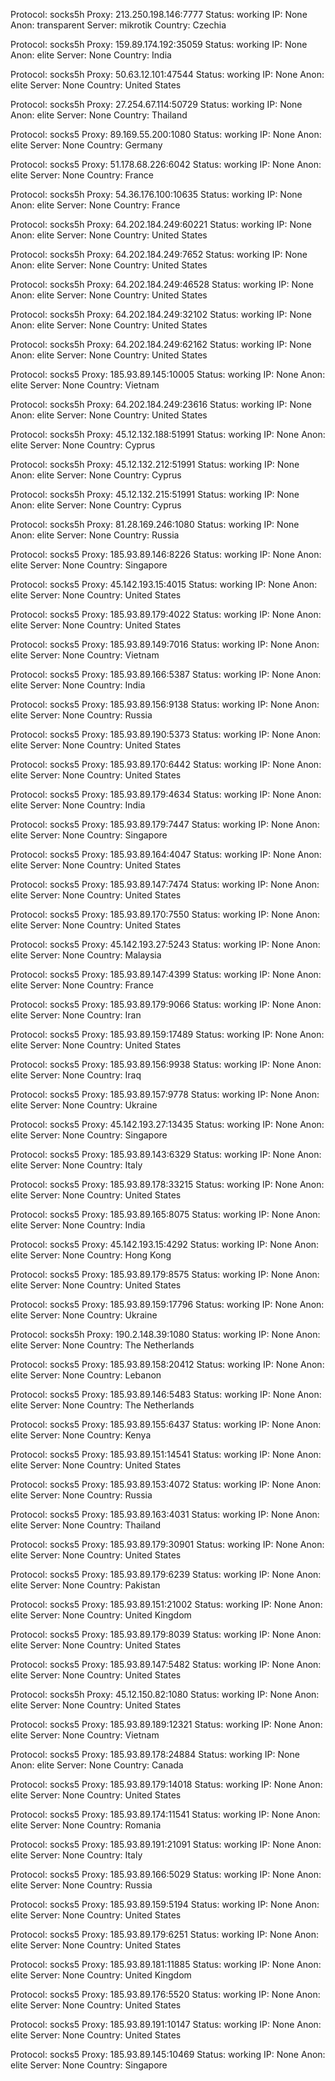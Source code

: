 Protocol: socks5h
Proxy: 213.250.198.146:7777
Status: working
IP: None
Anon: transparent
Server: mikrotik
Country: Czechia

Protocol: socks5h
Proxy: 159.89.174.192:35059
Status: working
IP: None
Anon: elite
Server: None
Country: India

Protocol: socks5h
Proxy: 50.63.12.101:47544
Status: working
IP: None
Anon: elite
Server: None
Country: United States

Protocol: socks5h
Proxy: 27.254.67.114:50729
Status: working
IP: None
Anon: elite
Server: None
Country: Thailand

Protocol: socks5
Proxy: 89.169.55.200:1080
Status: working
IP: None
Anon: elite
Server: None
Country: Germany

Protocol: socks5
Proxy: 51.178.68.226:6042
Status: working
IP: None
Anon: elite
Server: None
Country: France

Protocol: socks5h
Proxy: 54.36.176.100:10635
Status: working
IP: None
Anon: elite
Server: None
Country: France

Protocol: socks5h
Proxy: 64.202.184.249:60221
Status: working
IP: None
Anon: elite
Server: None
Country: United States

Protocol: socks5h
Proxy: 64.202.184.249:7652
Status: working
IP: None
Anon: elite
Server: None
Country: United States

Protocol: socks5h
Proxy: 64.202.184.249:46528
Status: working
IP: None
Anon: elite
Server: None
Country: United States

Protocol: socks5h
Proxy: 64.202.184.249:32102
Status: working
IP: None
Anon: elite
Server: None
Country: United States

Protocol: socks5h
Proxy: 64.202.184.249:62162
Status: working
IP: None
Anon: elite
Server: None
Country: United States

Protocol: socks5
Proxy: 185.93.89.145:10005
Status: working
IP: None
Anon: elite
Server: None
Country: Vietnam

Protocol: socks5h
Proxy: 64.202.184.249:23616
Status: working
IP: None
Anon: elite
Server: None
Country: United States

Protocol: socks5h
Proxy: 45.12.132.188:51991
Status: working
IP: None
Anon: elite
Server: None
Country: Cyprus

Protocol: socks5h
Proxy: 45.12.132.212:51991
Status: working
IP: None
Anon: elite
Server: None
Country: Cyprus

Protocol: socks5h
Proxy: 45.12.132.215:51991
Status: working
IP: None
Anon: elite
Server: None
Country: Cyprus

Protocol: socks5h
Proxy: 81.28.169.246:1080
Status: working
IP: None
Anon: elite
Server: None
Country: Russia

Protocol: socks5
Proxy: 185.93.89.146:8226
Status: working
IP: None
Anon: elite
Server: None
Country: Singapore

Protocol: socks5
Proxy: 45.142.193.15:4015
Status: working
IP: None
Anon: elite
Server: None
Country: United States

Protocol: socks5
Proxy: 185.93.89.179:4022
Status: working
IP: None
Anon: elite
Server: None
Country: United States

Protocol: socks5
Proxy: 185.93.89.149:7016
Status: working
IP: None
Anon: elite
Server: None
Country: Vietnam

Protocol: socks5
Proxy: 185.93.89.166:5387
Status: working
IP: None
Anon: elite
Server: None
Country: India

Protocol: socks5
Proxy: 185.93.89.156:9138
Status: working
IP: None
Anon: elite
Server: None
Country: Russia

Protocol: socks5
Proxy: 185.93.89.190:5373
Status: working
IP: None
Anon: elite
Server: None
Country: United States

Protocol: socks5
Proxy: 185.93.89.170:6442
Status: working
IP: None
Anon: elite
Server: None
Country: United States

Protocol: socks5
Proxy: 185.93.89.179:4634
Status: working
IP: None
Anon: elite
Server: None
Country: India

Protocol: socks5
Proxy: 185.93.89.179:7447
Status: working
IP: None
Anon: elite
Server: None
Country: Singapore

Protocol: socks5
Proxy: 185.93.89.164:4047
Status: working
IP: None
Anon: elite
Server: None
Country: United States

Protocol: socks5
Proxy: 185.93.89.147:7474
Status: working
IP: None
Anon: elite
Server: None
Country: United States

Protocol: socks5
Proxy: 185.93.89.170:7550
Status: working
IP: None
Anon: elite
Server: None
Country: United States

Protocol: socks5
Proxy: 45.142.193.27:5243
Status: working
IP: None
Anon: elite
Server: None
Country: Malaysia

Protocol: socks5
Proxy: 185.93.89.147:4399
Status: working
IP: None
Anon: elite
Server: None
Country: France

Protocol: socks5
Proxy: 185.93.89.179:9066
Status: working
IP: None
Anon: elite
Server: None
Country: Iran

Protocol: socks5
Proxy: 185.93.89.159:17489
Status: working
IP: None
Anon: elite
Server: None
Country: United States

Protocol: socks5
Proxy: 185.93.89.156:9938
Status: working
IP: None
Anon: elite
Server: None
Country: Iraq

Protocol: socks5
Proxy: 185.93.89.157:9778
Status: working
IP: None
Anon: elite
Server: None
Country: Ukraine

Protocol: socks5
Proxy: 45.142.193.27:13435
Status: working
IP: None
Anon: elite
Server: None
Country: Singapore

Protocol: socks5
Proxy: 185.93.89.143:6329
Status: working
IP: None
Anon: elite
Server: None
Country: Italy

Protocol: socks5
Proxy: 185.93.89.178:33215
Status: working
IP: None
Anon: elite
Server: None
Country: United States

Protocol: socks5
Proxy: 185.93.89.165:8075
Status: working
IP: None
Anon: elite
Server: None
Country: India

Protocol: socks5
Proxy: 45.142.193.15:4292
Status: working
IP: None
Anon: elite
Server: None
Country: Hong Kong

Protocol: socks5
Proxy: 185.93.89.179:8575
Status: working
IP: None
Anon: elite
Server: None
Country: United States

Protocol: socks5
Proxy: 185.93.89.159:17796
Status: working
IP: None
Anon: elite
Server: None
Country: Ukraine

Protocol: socks5h
Proxy: 190.2.148.39:1080
Status: working
IP: None
Anon: elite
Server: None
Country: The Netherlands

Protocol: socks5
Proxy: 185.93.89.158:20412
Status: working
IP: None
Anon: elite
Server: None
Country: Lebanon

Protocol: socks5
Proxy: 185.93.89.146:5483
Status: working
IP: None
Anon: elite
Server: None
Country: The Netherlands

Protocol: socks5
Proxy: 185.93.89.155:6437
Status: working
IP: None
Anon: elite
Server: None
Country: Kenya

Protocol: socks5
Proxy: 185.93.89.151:14541
Status: working
IP: None
Anon: elite
Server: None
Country: United States

Protocol: socks5
Proxy: 185.93.89.153:4072
Status: working
IP: None
Anon: elite
Server: None
Country: Russia

Protocol: socks5
Proxy: 185.93.89.163:4031
Status: working
IP: None
Anon: elite
Server: None
Country: Thailand

Protocol: socks5
Proxy: 185.93.89.179:30901
Status: working
IP: None
Anon: elite
Server: None
Country: United States

Protocol: socks5
Proxy: 185.93.89.179:6239
Status: working
IP: None
Anon: elite
Server: None
Country: Pakistan

Protocol: socks5
Proxy: 185.93.89.151:21002
Status: working
IP: None
Anon: elite
Server: None
Country: United Kingdom

Protocol: socks5
Proxy: 185.93.89.179:8039
Status: working
IP: None
Anon: elite
Server: None
Country: United States

Protocol: socks5
Proxy: 185.93.89.147:5482
Status: working
IP: None
Anon: elite
Server: None
Country: United States

Protocol: socks5h
Proxy: 45.12.150.82:1080
Status: working
IP: None
Anon: elite
Server: None
Country: United States

Protocol: socks5
Proxy: 185.93.89.189:12321
Status: working
IP: None
Anon: elite
Server: None
Country: Vietnam

Protocol: socks5
Proxy: 185.93.89.178:24884
Status: working
IP: None
Anon: elite
Server: None
Country: Canada

Protocol: socks5
Proxy: 185.93.89.179:14018
Status: working
IP: None
Anon: elite
Server: None
Country: United States

Protocol: socks5
Proxy: 185.93.89.174:11541
Status: working
IP: None
Anon: elite
Server: None
Country: Romania

Protocol: socks5
Proxy: 185.93.89.191:21091
Status: working
IP: None
Anon: elite
Server: None
Country: Italy

Protocol: socks5
Proxy: 185.93.89.166:5029
Status: working
IP: None
Anon: elite
Server: None
Country: Russia

Protocol: socks5
Proxy: 185.93.89.159:5194
Status: working
IP: None
Anon: elite
Server: None
Country: United States

Protocol: socks5
Proxy: 185.93.89.179:6251
Status: working
IP: None
Anon: elite
Server: None
Country: United States

Protocol: socks5
Proxy: 185.93.89.181:11885
Status: working
IP: None
Anon: elite
Server: None
Country: United Kingdom

Protocol: socks5
Proxy: 185.93.89.176:5520
Status: working
IP: None
Anon: elite
Server: None
Country: United States

Protocol: socks5
Proxy: 185.93.89.191:10147
Status: working
IP: None
Anon: elite
Server: None
Country: United States

Protocol: socks5
Proxy: 185.93.89.145:10469
Status: working
IP: None
Anon: elite
Server: None
Country: Singapore

